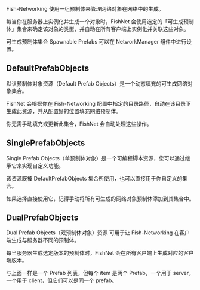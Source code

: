 Fish-Networking 使用一组预制体来管理网络对象在网络中的生成。

每当你在服务器上实例化并生成一个对象时，FishNet 会使用选定的「可生成预制体」集合来确定该对象的类型，并自动在所有客户端上实例化并关联这些对象。

可生成预制体集合 Spawnable Prefabs 可以在 NetworkManager 组件中进行设置。

## DefaultPrefabObjects

​​默认预制体对象资源（Default Prefab Objects）​​ 是一个动态填充的可生成网络对象集合。

FishNet 会根据你在 Fish-Networking 配置中指定的目录路径，自动在该目录下生成此资源，并从配置好的位置填充网络预制体。

你无需手动填充或更新此集合，FishNet 会自动处理这些操作。

## SinglePrefabObjects

Single Prefab Objects（单预制体对象）​​ 是一个可编程脚本资源，您可以通过继承它来实现自定义功能。

该资源既被 ​​DefaultPrefabObjects 集合​​所使用，也可以直接用于你自定义的集合。

如果选择直接使用它，记得手动将所有可生成的网络对象预制体添加到其集合中。

## DualPrefabObjects

Dual Prefab Objects（双预制体对象）资源​​ 可用于让 Fish-Networking 在客户端生成与服务器不同的预制体。

每当服务器生成选定版本的预制体时，FishNet 会在所有客户端上生成对应的客户端版本。

与上面一样是一个 Prefab 列表，但每个 item 是两个 Prefab，一个用于 server，一个用于 client，但它们可以是同一个 prefab。
